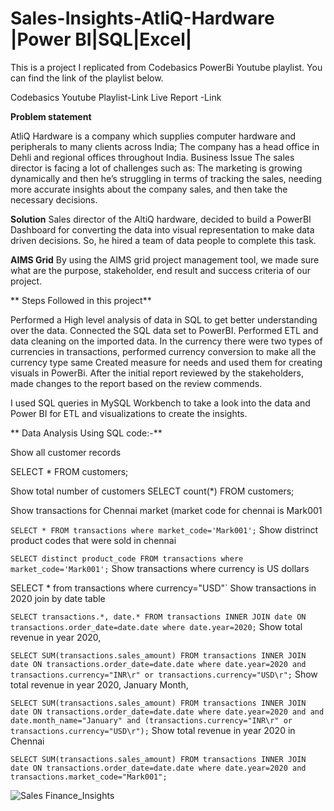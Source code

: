 # Sales-Insights-AtliQ-Hardware |Power BI|SQL|Excel|

This is a project I replicated from Codebasics PowerBi Youtube playlist. You can find the link of the playlist below.

Codebasics Youtube Playlist-Link
Live Report -Link

**Problem statement**

AtliQ Hardware is a company which supplies computer hardware and peripherals to many clients across India;
The company has a head office in Dehli and regional offices throughout India.
Business Issue The sales director is facing a lot of challenges such as: The marketing is growing dynamically and then he’s struggling in terms of tracking the sales, needing more accurate insights about the company sales, and then take the necessary decisions.

**Solution**
Sales director of the AltiQ hardware, decided to build a PowerBI Dashboard for converting the data into visual representation to make data driven decisions. So, he hired a team of data people to complete this task.

**AIMS Grid**
By using the AIMS grid project management tool, we made sure what are the purpose, stakeholder, end result and success criteria of our project.

** Steps Followed in this project**
 
Performed a High level analysis of data in SQL to get better understanding over the data.
Connected the SQL data set to PowerBI.
Performed ETL and data cleaning on the imported data.
In the currency there were two types of currencies in transactions, performed currency conversion to make all the currency type same
Created measure for needs and used them for creating visuals in PowerBi.
After the initial report reviewed by the stakeholders, made changes to the report based on the review commends.

I used SQL queries in MySQL Workbench to take a look into the data and Power BI for ETL and visualizations to create the insights.

**  Data Analysis Using SQL code:-**

Show all customer records

SELECT * FROM customers;

Show total number of customers SELECT count(*) FROM customers;

Show transactions for Chennai market (market code for chennai is Mark001

`SELECT * FROM transactions where market_code='Mark001';`
Show distrinct product codes that were sold in chennai

`SELECT distinct product_code FROM transactions where market_code='Mark001';`
Show transactions where currency is US dollars

SELECT * from transactions where currency="USD"`
Show transactions in 2020 join by date table

`SELECT transactions.*, date.* FROM transactions INNER JOIN date ON transactions.order_date=date.date where date.year=2020;`
Show total revenue in year 2020,

`SELECT SUM(transactions.sales_amount) FROM transactions INNER JOIN date ON transactions.order_date=date.date where date.year=2020 and transactions.currency="INR\r" or transactions.currency="USD\r";`
Show total revenue in year 2020, January Month,

`SELECT SUM(transactions.sales_amount) FROM transactions INNER JOIN date ON transactions.order_date=date.date where date.year=2020 and and date.month_name="January" and (transactions.currency="INR\r" or transactions.currency="USD\r");`
Show total revenue in year 2020 in Chennai

`SELECT SUM(transactions.sales_amount) FROM transactions INNER JOIN date ON transactions.order_date=date.date where date.year=2020
and transactions.market_code="Mark001";`



![Sales Finance_Insights](https://github.com/ritumth/Sales-Financial-Insights-AtliQ-Hardware/assets/148063366/764046ed-f17c-484e-8a60-3cbfd0108e9f)
